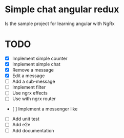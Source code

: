 # Simple chat angular redux

Is the sample project for learning angular with NgRx

# TODO

- [x] Implement simple counter
- [x] Implement simple chat
- [x] Remove a message
- [x] Edit a message
- [ ] Add a sub-message
- [ ] Implement filter
- [ ] Use ngrx effects
- [ ] Use with ngrx router
- [ ] Implement a messenger like
- [ ] Add unit test
- [ ] Add e2e
- [ ] Add documentation